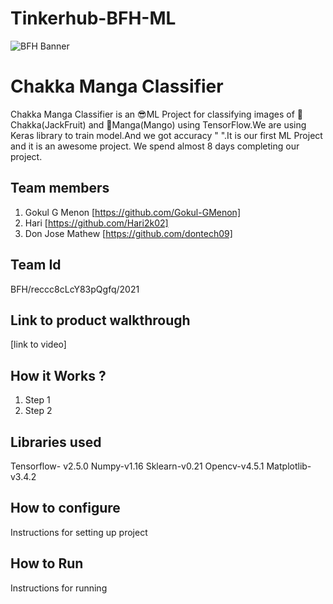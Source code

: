 # Tinkerhub-BFH-ML
![BFH Banner](https://trello-attachments.s3.amazonaws.com/542e9c6316504d5797afbfb9/542e9c6316504d5797afbfc1/39dee8d993841943b5723510ce663233/Frame_19.png)
# Chakka Manga Classifier
Chakka Manga Classifier is an 😎ML Project for classifying images of 🍐Chakka(JackFruit) and 🥭Manga(Mango) using TensorFlow.We are using Keras library to train model.And we got accuracy " ".It is our first ML Project and it is an awesome project. We spend almost 8 days completing our project.
## Team members
1. Gokul G Menon [https://github.com/Gokul-GMenon]
2. Hari [https://github.com/Hari2k02]
3. Don Jose Mathew [https://github.com/dontech09]
## Team Id
BFH/reccc8cLcY83pQgfq/2021
## Link to product walkthrough
[link to video]
## How it Works ?
1. Step 1
2. Step 2
## Libraries used
Tensorflow- v2.5.0
Numpy-v1.16
Sklearn-v0.21
Opencv-v4.5.1
Matplotlib-v3.4.2
## How to configure
Instructions for setting up project
## How to Run
Instructions for running
